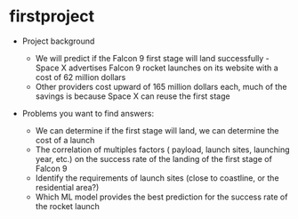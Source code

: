 # firstproject



+ Project background
    - We will predict if the Falcon 9 first stage will land successfully
    -Space X advertises Falcon 9 rocket launches on its website with a cost of 62 million dollars
    - Other providers cost upward of 165 million dollars each, much of the savings is because Space X can reuse the first stage
+ Problems you want to find answers:
   
    - We can determine if the first stage will land, we can determine the cost of a launch
    - The correlation of multiples factors ( payload, launch sites, launching year, etc.) on the success rate of the landing of the first stage of Falcon 9
    - Identify the requirements of launch sites (close to coastline, or the residential area?)
    - Which ML model provides the best prediction for the success rate of the rocket launch




